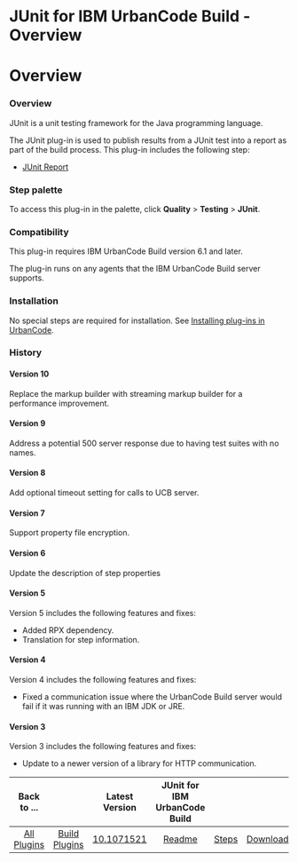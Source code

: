 
JUnit for IBM UrbanCode Build - Overview
========================================

# Overview


### Overview




JUnit is a unit testing framework for the Java programming language.

The JUnit plug-in is used to publish results from a JUnit test into a report as part of the build process. This plug-in includes the following step:

* [JUnit Report](#junit_report)


### Step palette

To access this plug-in in the palette, click **Quality** > **Testing** > **JUnit**.

### Compatibility

This plug-in requires IBM UrbanCode Build version 6.1 and later.

The plug-in runs on any agents that the IBM UrbanCode Build server supports.

### Installation

No special steps are required for installation. See [Installing plug-ins in UrbanCode](https://www.urbancode.com/resource/installing-plug-ins-in-urbancode-products/ "Installing plug-ins in UrbanCode").

### History

#### Version 10

Replace the markup builder with streaming markup builder for a performance improvement.

#### Version 9

Address a potential 500 server response due to having test suites with no names.

#### Version 8

Add optional timeout setting for calls to UCB server.

#### Version 7

Support property file encryption.

#### Version 6

Update the description of step properties

#### Version 5

Version 5 includes the following features and fixes:

* Added RPX dependency.
* Translation for step information.

#### Version 4

Version 4 includes the following features and fixes:

* Fixed a communication issue where the UrbanCode Build server would fail if it was running with an IBM JDK or JRE.

#### Version 3

Version 3 includes the following features and fixes:

* Update to a newer version of a library for HTTP communication.

|Back to ...||Latest Version|JUnit for IBM UrbanCode Build |||
| :---: | :---: | :---: | :---: | :---: | :---: |
|[All Plugins](../../index.md)|[Build Plugins](../README.md)|[10.1071521](https://raw.githubusercontent.com/UrbanCode/IBM-UCB-PLUGINS/main/files/JUnit/JUnit-10.1071521.zip)|[Readme](README.md)|[Steps](steps.md)|[Downloads](downloads.md)|
